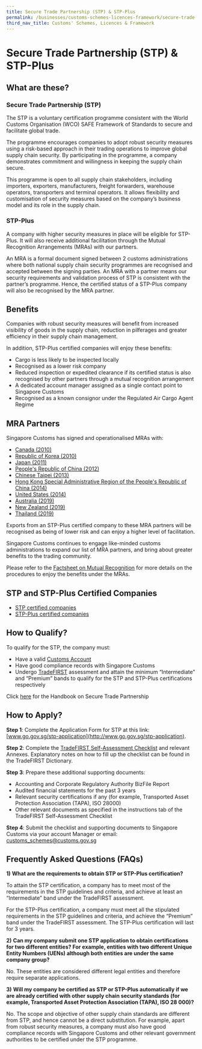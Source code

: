 ```yaml
---
title: Secure Trade Partnership (STP) & STP-Plus
permalink: /businesses/customs-schemes-licences-framework/secure-trade-partnership-stp
third_nav_title: Customs' Schemes, Licences & Framework
---
```


# Secure Trade Partnership (STP) & STP-Plus

## What are these?

### Secure Trade Partnership (STP)

The STP is a voluntary certification programme consistent with the World Customs Organisation (WCO) SAFE Framework of Standards to secure and facilitate global trade.

The programme encourages companies to adopt robust security measures using a risk-based approach in their trading operations to improve global supply chain security. By participating in the programme, a company demonstrates commitment and willingness in keeping the supply chain secure.

This programme is open to all supply chain stakeholders, including importers, exporters, manufacturers, freight forwarders, warehouse operators, transporters and terminal operators. It allows flexibility and customisation of security measures based on the company’s business model and its role in the supply chain.

### STP-Plus

A company with higher security measures in place will be eligible for STP-Plus. It will also receive additional facilitation through the Mutual Recognition Arrangements (MRAs) with our partners.

An MRA is a formal document signed between 2 customs administrations where both national supply chain security programmes are recognised and accepted between the signing parties. An MRA with a partner means our security requirements and validation process of STP is consistent with the partner’s programme. Hence, the certified status of a STP-Plus company will also be recognised by the MRA partner.

## Benefits

Companies with robust security measures will benefit from increased visibility of goods in the supply chain, reduction in pilferages and greater efficiency in their supply chain management.

In addition, STP-Plus certified companies will enjoy these benefits:

-   Cargo is less likely to be inspected locally
-   Recognised as a lower risk company
-   Reduced inspection or expedited clearance if its certified status is also recognised by other partners through a mutual recognition arrangement
-   A dedicated account manager assigned as a single contact point to Singapore Customs
-   Recognised as a known consignor under the Regulated Air Cargo Agent Regime

## MRA Partners

Singapore Customs has signed and operationalised MRAs with:

-   [Canada (2010)](https://www.customs.gov.sg/-/media/cus/files/business/customs-schemes-licences-framework/mediarelease_scsignsmras.pdf?la=en&hash=E5F9A339A7CF45BC1392D09EAE7BEEFD8BF7FF98)
-   [Republic of Korea (2010)](https://www.customs.gov.sg/-/media/cus/files/business/customs-schemes-licences-framework/mediarelease_scsignsmras-(1).pdf?la=en&hash=8EEAA4AC01A43A9B8645669DDDFE0A3FB0EEE4D7)
-   [Japan (2011)](https://www.customs.gov.sg/-/media/cus/files/business/customs-schemes-licences-framework/sinjpnmramediarelease_website_.pdf?la=en&hash=BD5F0F051637861C18910A73808B7275D5B96234)
-   [People's Republic of China (2012)](https://www.customs.gov.sg/-/media/cus/files/business/customs-schemes-licences-framework/chinasporemramediarelease_webcopy_2.pdf?la=en&hash=9F628E954B2F57E392A8D218242BB9F1DDD7A227)
-   [Chinese Taipei (2013)](https://www.customs.gov.sg/-/media/cus/files/business/customs-schemes-licences-framework/tsmracircular.pdf?la=en&hash=096A41516EED35077554E336029994DAE5CC0998)
-   [Hong Kong Special Administrative Region of the People's Republic of China (2014)](https://www.customs.gov.sg/-/media/cus/files/business/customs-schemes-licences-framework/mediarelease27jun2014.pdf?la=en&hash=C16F890B440F56AB2C72966B193F7496B71C84BC)
-   [United States (2014)](https://www.customs.gov.sg/-/media/cus/files/business/customs-schemes-licences-framework/media-release-1dec14.pdf?la=en&hash=99AFD61CC78D50EF6C9BF5925902457FB68BD935)
-   [Australia (2019)](https://www.customs.gov.sg/-/media/sgp-aus-mra.pdf?la=en&hash=C86C176F7143B3C04DD0D7F4168D2188AF417C14)
-   [New Zealand (2019)](https://www.customs.gov.sg/-/media/nz-2019-circular122019-ver1.pdf?la=en&hash=53AAB8D23578F1D61DB767A7ECCA2652A9BE684C)
-   [Thailand (2019)](https://www.customs.gov.sg/-/media/circular_16_2019.pdf?la=en&hash=BF7485C98940C28F3FA552DCEBBA73DF7DEB83D3)

Exports from an STP-Plus certified company to these MRA partners will be recognised as being of lower risk and can enjoy a higher level of facilitation.

Singapore Customs continues to engage like-minded customs administrations to expand our list of MRA partners, and bring about greater benefits to the trading community.

Please refer to the  [Factsheet on Mutual Recognition](https://www.customs.gov.sg/-/media/factsheet-on-mutual-recognition---oct-2019.pdf?la=en&hash=82C5FD4C801E61B5585D263831F5022EF92D6BB3)  for more details on the procedures to enjoy the benefits under the MRAs.

## STP and STP-Plus Certified Companies

-   [STP certified companies](https://www.customs.gov.sg/-/media/stp-companies-060320---latest.pdf?la=en&hash=5BFE6A96DB6D685EB0320D0C27740F908C1F3BB3)
-   [STP-Plus certified companies](https://www.customs.gov.sg/-/media/stpplus-companies-as-of-061119.pdf?la=en&hash=A3A822872175B84DAD65FD6C598BFAC6E17F24FA)

## How to Qualify?

To qualify for the STP, the company must:

-   Have a valid  [Customs Account](/businesses/registration-matters/registration-procedures-activate-update-terminate-customs-account)
-   Have good compliance records with Singapore Customs
-   Undergo  [TradeFIRST](/businesses/customs-schemes-licences-framework/trade-first) assessment and attain the minimum “Intermediate” and “Premium” bands to qualify for the STP and STP-Plus certifications respectively

Click  [here](https://www.customs.gov.sg/-/media/stp-handbook-may-2019.pdf?la=en&hash=B07121FEAE8071C188F024CA85A768EEA1C6AD3F) for the Handbook on Secure Trade Partnership

## How to Apply?

**Step 1**: Complete the Application Form for STP at this link:  [www.go.gov.sg/stp-application](http://www.go.gov.sg/stp-application).

**Step 2**: Complete the  [TradeFIRST Self-Assessment Checklist](https://www.customs.gov.sg/-/media/tradefirst-selfassessment-checklist-approved-31may2019.xlsx?la=en&hash=ED74065B31B86785B1F625E9D4DBCE2AFFF77DF7) and relevant Annexes. Explanatory notes on how to fill up the checklist can be found in the TradeFIRST Dictionary.

**Step 3**: Prepare these additional supporting documents:

-   Accounting and Corporate Regulatory Authority BizFile Report
-   Audited financial statements for the past 3 years
-   Relevant security certifications if any (for example, Transported Asset Protection Association (TAPA), ISO 28000)
-   Other relevant documents as specified in the instructions tab of the TradeFIRST Self-Assessment Checklist

**Step 4**: Submit the checklist and supporting documents to Singapore Customs via your account Manager or email: [customs_schemes@customs.gov.sg](mailto:customs_schemes@customs.gov.sg)

## Frequently Asked Questions (FAQs)

**1)** **What are the requirements to obtain STP or STP-Plus certification?**

To attain the STP certification, a company has to meet most of the requirements in the STP guidelines and criteria, and achieve at least an “Intermediate” band under the TradeFIRST assessment.

For the STP-Plus certification, a company must meet all the stipulated requirements in the STP guidelines and criteria, and achieve the “Premium” band under the TradeFIRST assessment. The STP-Plus certification will last for 3 years.

**2)** **Can my company submit one STP application to obtain certifications for two different entities? For example, entities with two different Unique Entity Numbers (UENs) although both entities are under the same company group?**

No. These entities are considered different legal entities and therefore require separate applications.

**3)** **Will my company be certified as STP or STP-Plus automatically if we are already certified with other supply chain security standards (for example, Transported Asset Protection Association (TAPA), ISO 28 000)?**

No. The scope and objective of other supply chain standards are different from STP, and hence cannot be a direct substitution. For example, apart from robust security measures, a company must also have good compliance records with Singapore Customs and other relevant government authorities to be certified under the STP programme.
